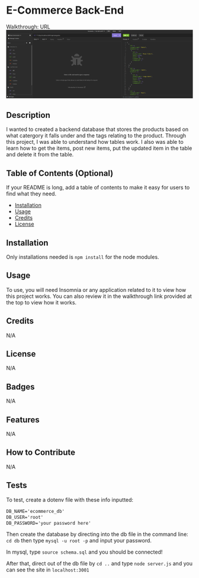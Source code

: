 # E-Commerce Back-End

Walkthrough: URL
![Screenshot](images/backend.png)

## Description

I wanted to created a backend database that stores the products based on what catergory it falls under and the tags relating to the product. Through this project, I was able to understand how tables work. I also was able to learn how to get the items, post new items, put the updated item in the table and delete it from the table. 

## Table of Contents (Optional)

If your README is long, add a table of contents to make it easy for users to find what they need.

- [Installation](#installation)
- [Usage](#usage)
- [Credits](#credits)
- [License](#license)

## Installation

Only installations needed is `npm install` for the node modules.

## Usage

To use, you will need Insomnia or any application related to it to view how this project works. You can also review it in the walkthrough link provided at the top to view how it works.

## Credits

N/A

## License

N/A

## Badges

N/A

## Features

N/A

## How to Contribute

N/A

## Tests

To test, create a dotenv file with these info inputted:
```
DB_NAME='ecommerce_db'
DB_USER='root'
DB_PASSWORD='your password here'
```

Then create the database by directing into the db file in the command line: `cd db` then type `mysql -u root -p` and input your password.

In mysql, type `source schema.sql` and you should be connected!

After that, direct out of the db file by `cd ..` and type `node server.js` and you can see the site in `localhost:3001`